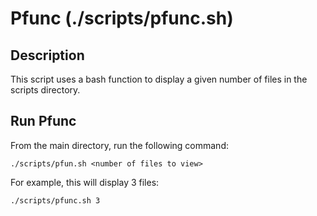 # Pfunc (./scripts/pfunc.sh)

## Description

This script uses a bash function to display a given number of files in the scripts directory.

## Run Pfunc

From the main directory, run the following command:

```shell
./scripts/pfun.sh <number of files to view>
```

For example, this will display 3 files:

```shell
./scripts/pfunc.sh 3
```
